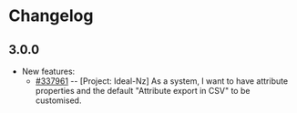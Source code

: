 # Changelog
## 3.0.0
* New features:
    * [#337961](https://ewave.tpondemand.com/entity/337961) -- [Project: Ideal-Nz] As a system, I want to have attribute properties and the default "Attribute export in CSV" to be customised.

